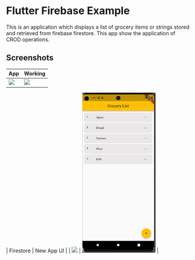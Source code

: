 # Flutter Firebase Example

This is an application which displays a list of grocery items or strings stored and retrieved from firebase firestore. This app show the application of CROD operations.


## Screenshots

| App | Working | 
| ---------------- | ---------------- | 
| <img src="https://raw.githubusercontent.com/Ankitkj1999/flutter_firestore_example/master/screen_one.gif" width="200">| ![](https://raw.githubusercontent.com/Ankitkj1999/flutter_firestore_example/master/screen_two.gif)|

| Firestore | New App UI |
| <img src="https://raw.githubusercontent.com/Ankitkj1999/flutter_firestore_example/master/screen_three.png" height="280"> | <img src="https://raw.githubusercontent.com/Ankitkj1999/Flutter-Examples/Flutter_Firestore/screen_one.png" width="200"> |
